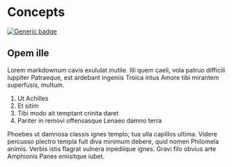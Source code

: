 # Concepts

[![Generic badge](https://img.shields.io/badge/Status-WIP-yellow.svg)](https://shields.io/)

## Opem ille

Lorem markdownum cavis exululat inutile. Illi quem caeli, vola patruo difficili
Iuppiter Patraeque, est ardebant ingeniis Troica intus Amore tibi mirantem
superfusis, multum.

1. Ut Achilles
2. Et sitim
3. Tibi modo ait temptant crinita daret
4. Pariter in removi offensasque Lenaeo damno terra

Phoebes ut damnosa classis ignes templo; tua ulla capillos ultima. Videre
percusso plectro templa fuit diva minimum debere, quid nomen Philomela animis.
Verbis istis flagrat vulnera inpediique ignes. Gravi filo obvius arte Amphionis
Panes emisitque iubet.
